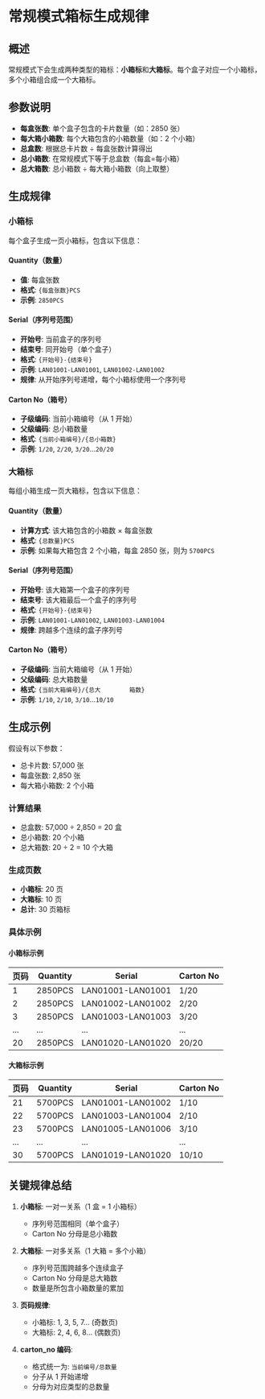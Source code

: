 # 常规模式箱标生成规律

## 概述

常规模式下会生成两种类型的箱标：**小箱标**和**大箱标**。每个盒子对应一个小箱标，多个小箱组合成一个大箱标。

## 参数说明

- **每盒张数**: 单个盒子包含的卡片数量（如：2850 张）
- **每大箱小箱数**: 每个大箱包含的小箱数量（如：2 个小箱）
- **总盒数**: 根据总卡片数 ÷ 每盒张数计算得出
- **总小箱数**: 在常规模式下等于总盒数（每盒=每小箱）
- **总大箱数**: 总小箱数 ÷ 每大箱小箱数（向上取整）

## 生成规律

### 小箱标

每个盒子生成一页小箱标，包含以下信息：

#### Quantity（数量）

- **值**: 每盒张数
- **格式**: `{每盒张数}PCS`
- **示例**: `2850PCS`

#### Serial（序列号范围）

- **开始号**: 当前盒子的序列号
- **结束号**: 同开始号（单个盒子）
- **格式**: `{开始号}-{结束号}`
- **示例**: `LAN01001-LAN01001`, `LAN01002-LAN01002`
- **规律**: 从开始序列号递增，每个小箱标使用一个序列号

#### Carton No（箱号）

- **子级编码**: 当前小箱编号（从 1 开始）
- **父级编码**: 总小箱数量
- **格式**: `{当前小箱编号}/{总小箱数}`
- **示例**: `1/20`, `2/20`, `3/20`...`20/20`

### 大箱标

每组小箱生成一页大箱标，包含以下信息：

#### Quantity（数量）

- **计算方式**: 该大箱包含的小箱数 × 每盒张数
- **格式**: `{总数量}PCS`
- **示例**: 如果每大箱包含 2 个小箱，每盒 2850 张，则为 `5700PCS`

#### Serial（序列号范围）

- **开始号**: 该大箱第一个盒子的序列号
- **结束号**: 该大箱最后一个盒子的序列号
- **格式**: `{开始号}-{结束号}`
- **示例**: `LAN01001-LAN01002`, `LAN01003-LAN01004`
- **规律**: 跨越多个连续的盒子序列号

#### Carton No（箱号）

- **子级编码**: 当前大箱编号（从 1 开始）
- **父级编码**: 总大箱数量
- **格式**: `{当前大箱编号}/{总大        箱数}`
- **示例**: `1/10`, `2/10`, `3/10`...`10/10`

## 生成示例

假设有以下参数：

- 总卡片数: 57,000 张
- 每盒张数: 2,850 张
- 每大箱小箱数: 2 个小箱

### 计算结果

- 总盒数: 57,000 ÷ 2,850 = 20 盒
- 总小箱数: 20 个小箱
- 总大箱数: 20 ÷ 2 = 10 个大箱

### 生成页数

- **小箱标**: 20 页
- **大箱标**: 10 页
- **总计**: 30 页箱标

### 具体示例

#### 小箱标示例

| 页码 | Quantity | Serial            | Carton No |
| ---- | -------- | ----------------- | --------- |
| 1    | 2850PCS  | LAN01001-LAN01001 | 1/20      |
| 2    | 2850PCS  | LAN01002-LAN01002 | 2/20      |
| 3    | 2850PCS  | LAN01003-LAN01003 | 3/20      |
| ...  | ...      | ...               | ...       |
| 20   | 2850PCS  | LAN01020-LAN01020 | 20/20     |

#### 大箱标示例

| 页码 | Quantity | Serial            | Carton No |
| ---- | -------- | ----------------- | --------- |
| 21   | 5700PCS  | LAN01001-LAN01002 | 1/10      |
| 22   | 5700PCS  | LAN01003-LAN01004 | 2/10      |
| 23   | 5700PCS  | LAN01005-LAN01006 | 3/10      |
| ...  | ...      | ...               | ...       |
| 30   | 5700PCS  | LAN01019-LAN01020 | 10/10     |

## 关键规律总结

1. **小箱标**: 一对一关系（1 盒 = 1 小箱标）

   - 序列号范围相同（单个盒子）
   - Carton No 分母是总小箱数

2. **大箱标**: 一对多关系（1 大箱 = 多个小箱）

   - 序列号范围跨越多个连续盒子
   - Carton No 分母是总大箱数
   - 数量是所包含小箱数量的累加

3. **页码规律**:

   - 小箱标: 1, 3, 5, 7... (奇数页)
   - 大箱标: 2, 4, 6, 8... (偶数页)

4. **carton_no 编码**:
   - 格式统一为: `当前编号/总数量`
   - 分子从 1 开始递增
   - 分母为对应类型的总数量
